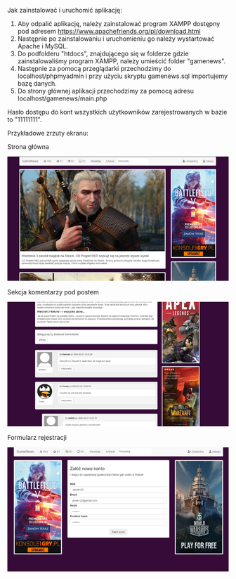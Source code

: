 Jak zainstalować i uruchomić aplikację:

1. Aby odpalić aplikację, należy zainstalować program XAMPP dostępny pod adresem https://www.apachefriends.org/pl/download.html
2. Następnie po zainstalowaniu i uruchomieniu go należy wystartować Apache i MySQL.
3. Do podfolderu "htdocs", znajdującego się w folderze gdzie zainstalowaliśmy program XAMPP, należy umieścić folder "gamenews".
4. Następnie za pomocą przeglądarki przechodzimy do localhost/phpmyadmin i przy użyciu skryptu gamenews.sql importujemy bazę danych.
5. Do strony głównej aplikacji przechodzimy za pomocą adresu localhost/gamenews/main.php

Hasło dostępu do kont wszystkich użytkowników zarejestrowanych w bazie to "11111111".

Przykładowe zrzuty ekranu:

Strona główna

![](/obrazy/gamenews1.png)

Sekcja komentarzy pod postem

![](/obrazy/gamenews2.png)

Formularz rejestracji

![](/obrazy/gamenews3.png)

